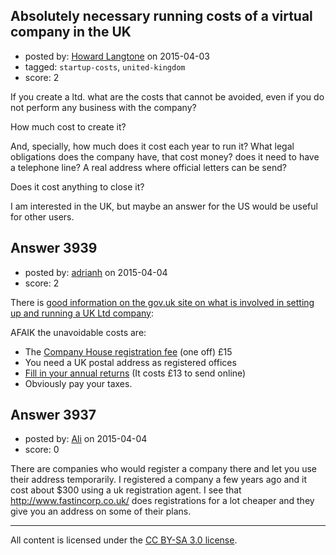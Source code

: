 ## Absolutely necessary running costs of a virtual company in the UK

- posted by: [Howard Langtone](https://stackexchange.com/users/6082816/howard-langtone) on 2015-04-03
- tagged: `startup-costs`, `united-kingdom`
- score: 2

<p>If you create a ltd. what are the costs that cannot be avoided, even if you do not perform any business with the company?</p>

<p>How much cost to create it?</p>

<p>And, specially, how much does it cost each year to run it? What legal obligations does the company have, that cost money? does it need to have a telephone line? A real address where official letters can be send?</p>

<p>Does it cost anything to close it?</p>

<p>I am interested in the UK, but maybe an answer for the US would be useful for other users.</p>



## Answer 3939

- posted by: [adrianh](https://stackexchange.com/users/7553/adrianh) on 2015-04-04
- score: 2

<p>There is <a href="https://www.gov.uk/browse/business/limited-company" rel="nofollow">good information on the gov.uk site on what is involved in setting up and running a UK Ltd company</a>:</p>

<p>AFAIK the unavoidable costs are:</p>

<ul>
<li>The <a href="https://www.gov.uk/limited-company-formation/register-your-company" rel="nofollow">Company House registration fee</a> (one off) £15 </li>
<li>You need a UK postal address as registered offices</li>
<li><a href="https://www.gov.uk/running-a-limited-company/company-annual-return" rel="nofollow">Fill in your annual returns</a> (It costs £13 to send online)</li>
<li>Obviously pay your taxes.</li>
</ul>



## Answer 3937

- posted by: [Ali](https://stackexchange.com/users/2815644/ali) on 2015-04-04
- score: 0

<p>There are companies who would register a company there and let you use their address temporarily. I registered a company a few years ago and it cost about $300 using a uk registration agent. I see that <a href="http://www.fastincorp.co.uk/" rel="nofollow">http://www.fastincorp.co.uk/</a> does registrations for a lot cheaper and they give you an address on some of their plans. </p>




---

All content is licensed under the [CC BY-SA 3.0 license](https://creativecommons.org/licenses/by-sa/3.0/).
